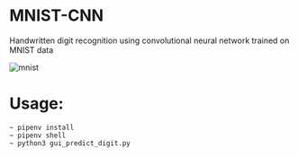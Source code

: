 # MNIST-CNN
 Handwritten digit recognition using convolutional neural network trained on MNIST data

![mnist](https://user-images.githubusercontent.com/50999450/93629755-a2849100-f99d-11ea-8fb9-514737d6e2a5.gif)

# Usage:

```
~ pipenv install
~ pipenv shell
~ python3 gui_predict_digit.py
```
